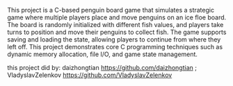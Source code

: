 This project is a C-based penguin board game that simulates a strategic game where multiple players place and move penguins on an ice floe board. The board is randomly initialized with different fish values, and players take turns to position and move their penguins to collect fish. The game supports saving and loading the state, allowing players to continue from where they left off. This project demonstrates core C programming techniques such as dynamic memory allocation, file I/O, and game state management.

this project did by: daizhongtian <https://github.com/daizhongtian> ; VladyslavZelenkov  <https://github.com/VladyslavZelenkov>
